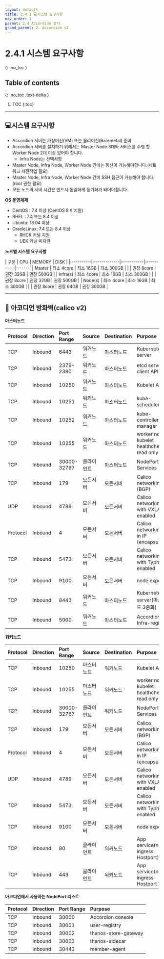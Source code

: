 ```yaml
---
layout: default
title: 2.4.1 💻시스템 요구사항
nav_order: 1
parent: 2.4 Accordion 설치
grand_parent: 2. Accordion v2
---
```


# 2.4.1 시스템 요구사항
{: .no_toc }

## Table of contents
{: .no_toc .text-delta }

1. TOC
{:toc}

---

## 💻시스템 요구사항
- Accordion 서버는 가상머신(VM) 또는 물리머신(Baremetal) 준비
- Accordion 서버를 설치하기 위해서는 Master Node 3대와 서비스를 수행 할 Worker Node 2대 이상 있어야 합니다.
    - Infra Node는 선택사항
- Master Node, Infra Node, Worker Node 간에는 통신이 가능해야합니다.(네트워크 사전작업 필요)
- Master Node, Infra Node, Worker Node 간에 SSH 접근이 가능해야 합니다. (root 권한 필요)
- 모든 노드의 서버 시간은 반드시 동일하게 동기화가 되어야합니다.


**OS 운영체제**
- CentOS : 7.4 이상 (CentOS 8 미지원)
- RHEL : 7.4 또는 8.4 이상
- Ubuntu: 18.04 이상
- OracleLinux: 7.4 또는 8.4 이상
    - RHCK 커널 지원
    - UEK 커널 미지원

**노드별 시스템 요구사항**

| 구분      | CPU           | MEMORY     | DISK       |
|:----------|:-------------|:-----------|:-----------|:------|
| Master    | 최소 4core    | 최소 16GB  | 최소 300GB |
|           | 권장 8core    | 권장 32GB  | 권장 500GB |
| Infra(s)  | 최소 4core    | 최소 16GB  | 최소 300GB |
|           | 권장 8core    | 권장 32GB  | 권장 500GB |
| Node(s)   | 최소 4core    | 최소 16GB  | 최소 300GB |
|           | 권장 8core    | 권장 64GB  | 권장 300GB |

---

## 📡 아코디언 방화벽(calico v2)

**마스터노드**

| Protocol	| Direction | 	Port Range |	Source	| Destination | Purpose |
|:----------|:----------|:-------------|:-----------|:------------|:--------|
| TCP	| Inbound	| 6443	| 워커노드	| 마스터노드	| Kubernetes API server |
| TCP	| Inbound	| 2379-2380	| 워커노드	| 마스터노드	| etcd server client API |
| TCP	| Inbound	| 10250	| 워커노드	| 마스터노드	| Kubelet API |
| TCP	| Inbound	| 10251	| 워커노드	| 마스터노드	| kube-scheduler |
| TCP	| Inbound	| 10252	| 워커노드	| 마스터노드	| kube-controller-manager |
| TCP	| Inbound	| 10255	| 워커노드	| 마스터노드	| worker node kubelet healthcheck read only |
| TCP	| Inbound	| 30000-32767	| 클라이언트	| 마스터노드	| NodePort Services |
| TCP	| Inbound	| 179	| 모든서버	| 모든서버	| Calico networking (BGP) |
| UDP	| Inbound	| 4789	| 모든서버	| 모든서버	| Calico networking with VXLAN enabled |
| Protocol	| Inbound	| 4	| 모든서버	| 모든서버	| Calico networking IP in IP (encapsulation) |
| TCP	| Inbound	| 5473	| 모든서버	| 모든서버	| Calico networking with Typha enabled |
| TCP	| Inbound	| 9100	| 모든서버	| 모든서버	| node exporter |
| TCP	| Inbound	| 8443	| 워커노드	| 마스터노드	| Kubernetes API server(마스터노드 3중화) |
| TCP	| Inbound	| 5000	| 워커노드	| 마스터노드	| Accordion local Infra-registry |
					
**워커노드**

| Protocol	| Direction | 	Port Range |	Source	| Destination | Purpose |
|:----------|:----------|:-------------|:-----------|:------------|:--------|
| TCP	| Inbound	| 10250	| 마스터노드	| 워커노드 | Kubelet API | 
| TCP	| Inbound	| 10255	| 마스터노드	| 워커노드	| worker node kubelet healthcheck read only | 
| TCP	| Inbound	| 30000-32767	| 클라이언트	| 워커노드	| NodePort Services | 
| TCP	| Inbound	| 179	| 모든서버	| 모든서버	| Calico networking (BGP) | 
| Protocol	| Inbound	| 4	| 모든서버	| 모든서버	| Calico networking IP in IP (encapsulation) | 
| UDP	| Inbound	| 4789	| 모든서버	| 모든서버	| Calico networking with VXLAN enabled | 
| TCP	| Inbound	| 5473	| 모든서버	| 모든서버	| Calico networking with Typha enabled | 
| TCP	| Inbound	| 9100	| 모든서버	| 모든서버	| node exporter | 
| TCP	| Inbound	| 80	| 클라이언트	| 워커노드	| App service(nginx-ingress Hostport) | 
| TCP	| Inbound	| 443	| 클라이언트	| 워커노드	| App service(nginx-ingress Hostport ) | 
					
**아코디언에서 사용하는 NodePort 리스트**					

| Protocol	| Direction | 	Port Range | Purpose |
|:----------|:----------|:-------------|:--------|
| TCP	| Inbound	| 30000			| Accordion console |
| TCP	| Inbound	| 30001			| user-registry |
| TCP	| Inbound	| 30002			| thanos-store-gateway | 
| TCP	| Inbound	| 30003			| thanos-sidecar | 
| TCP	| Inbound	| 30443			| member-agent | 
